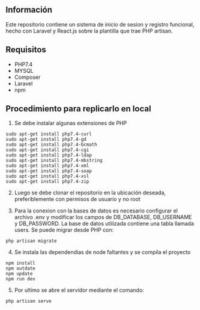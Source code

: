 ## Información
Este repositorio contiene un sistema de inicio de sesion y registro funcional, hecho con Laravel y React.js sobre la plantilla que trae PHP artisan.


## Requisitos
- PHP7.4
- MYSQL
- Composer
- Laravel
- npm

## Procedimiento para replicarlo en local
1. Se debe instalar algunas extensiones de PHP

```
sudo apt-get install php7.4-curl
sudo apt-get install php7.4-gd
sudo apt-get install php7.4-bcmath
sudo apt-get install php7.4-cgi
sudo apt-get install php7.4-ldap
sudo apt-get install php7.4-mbstring
sudo apt-get install php7.4-xml
sudo apt-get install php7.4-soap
sudo apt-get install php7.4-xsl
sudo apt-get install php7.4-zip
```
2. Luego se debe clonar el repositorio en la ubicación deseada, preferiblemente con permisos de usuario y no root

3. Para la conexion con la bases de datos es necesario configurar el archivo .env y modificar los campos de DB_DATABASE, DB_USERNAME y DB_PASSWORD. La base de datos utilizada contiene una tabla llamada users. Se puede migrar desde PHP con:

```
php artisan migrate
```

4. Se instala las dependendias de node faltantes y se compila el proyecto

```
npm install
npm outdate
npm update
npm run dev
```

5. Por ultimo se abre el servidor mediante el comando:

```
php artisan serve
```
